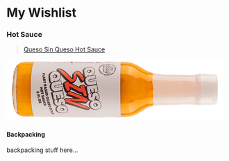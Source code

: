 # My Wishlist


### Hot Sauce
> [Queso Sin Queso Hot Sauce](https://heatonist.com/products/queso-sin-queso-good-heat)
  <picture>
    <img alt="Hot Sauce bottle called queso sin queso" src="/media/hot_sauce.png">
  </picture>

#### Backpacking
backpacking stuff here...
